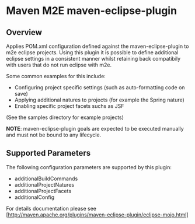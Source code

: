 Maven M2E maven-eclipse-plugin
==============================

Overview
--------

Applies POM.xml configuration defined against the maven-eclipse-plugin to m2e eclipse projects.  Using this plugin it is possible to define additional eclipse settings in a consistent manner whilst retaining back compatibily with users that do not run eclipse with m2e.

Some common examples for this include:

* Configuring project specific settings (such as auto-formatting code on save)
* Applying additional natures to projects (for example the Spring nature)
* Enabling specific project facets suchs as JSF

(See the samples directory for example projects) 

**NOTE**: maven-eclipse-plugin goals are expected to be executed manually and must not be bound to any lifecycle. 
  
Supported Parameters
--------------------

The following configuration parameters are supported by this plugin:

* additionalBuildCommands
* additionalProjectNatures
* additionalProjectFacets
* additionalConfig

For details documentation please see [http://maven.apache.org/plugins/maven-eclipse-plugin/eclipse-mojo.html]
